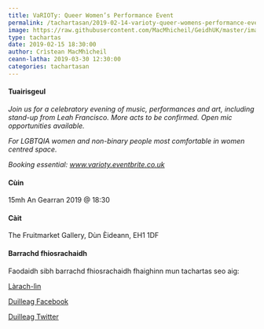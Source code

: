 ```yaml
---
title: VaRIOTy: Queer Women’s Performance Event
permalink: /tachartasan/2019-02-14-varioty-queer-womens-performance-event/
image: https://raw.githubusercontent.com/MacMhicheil/GeidhUK/master/images/2019-03-30-feis-proise-tar-ghneiteach-na-h-alba-2019.jpg
type: tachartas
date: 2019-02-15 18:30:00
author: Crìstean MacMhìcheil
ceann-latha: 2019-03-30 12:30:00
categories: tachartasan
---
```


#### Tuairisgeul

_Join us for a celebratory evening of music, performances and art, including stand-up from Leah Francisco. More acts to be confirmed. Open mic opportunities available._

_For LGBTQIA women and non-binary people most comfortable in women centred space._

_Booking essential: <a href="http://www.varioty.eventbrite.co.uk">www.varioty.eventbrite.co.uk</a>_

#### Cùin

15mh An Gearran 2019 @ 18:30

#### Càit

The Fruitmarket Gallery, Dùn Èideann, EH1 1DF

#### Barrachd fhiosrachaidh

Faodaidh sibh barrachd fhiosrachaidh fhaighinn mun tachartas seo aig:

[Làrach-lìn ](https://www.eventbrite.co.uk/e/trans-pride-scotland-in-dundee-tickets-54539907331)

[Duilleag Facebook ]()

[Duilleag Twitter ]()
